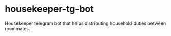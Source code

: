 # housekeeper-tg-bot
Housekeeper telegram bot that helps distributing household duties between roommates.
